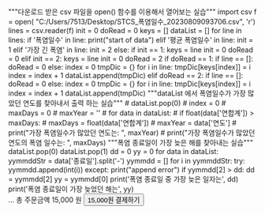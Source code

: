 <html>
<head>
    <meta charset="utf-8" />
    <script src="https://js.tosspayments.com/v1/payment"></script>
</head>
<body>
    """다운로드 받은 csv 파일을 open() 함수를 이용해서 열어보는 실습"""
import csv
f = open(
    "C:/Users/7513/Desktop/STCS_폭염일수_20230809093706.csv",
    'r')
lines = csv.reader(f)
init = 0
doRead = 0
keys = []
dataList = []
for line in lines:
    if '폭염일수' in line:
        print("start of data")
    elif '평균 폭염일수' in line:
        init = 1
    elif '가장 긴 폭염' in line:
        init = 2
    else:
        if init == 1:
            keys = line
            init = 0
            doRead = 0
        elif init == 2:
            keys = line
            init = 0
            doRead = 2
        if doRead == 1:
            if line == []:
                doRead = 0
            else:
                index = 0
                tmpDic = {}
                for i in line:
                    tmpDic[keys[index]] = i
                    index = index + 1
                dataList.append(tmpDic)
        elif doRead == 2:
            if line == []:
                doRead = 0
            else:
                index = 0
                tmpDic = {}
                for i in line:
                    tmpDic[keys[index]] = i
                    index = index + 1
                dataList.append(tmpDic)
"""dataList 에서 폭염일수가 가장 많았던 연도를 찾아내서 출력 하는 실습"""
# dataList.pop(0)
# index = 0
# maxDays = 0
# maxYear = ''
# for data in dataList:
#     if float(data['연합계']) > maxDays:
#         maxDays = float(data['연합계'])
#         maxYear = data['연도']
# print("가장 폭염일수가 많았던 연도는: ", maxYear)
# print("가장 폭염일수가 많았던 연도의 폭염 일수는: ", maxDays)
"""폭염 종료일이 가장 늦은 해를 찾아내는 실습"""
dataList.pop(0)
dataList.pop(1)
dd = 0
yy = 0
for data in dataList:
    yymmddStr = data['종료일'].split('-')
    yymmdd = []
    for i in yymmddStr:
        try:
            yymmdd.append(int(i))
        except:
            print("append error")
    if yymmdd[2] > dd:
        dd = yymmdd[2]
        yy = yymmdd[0]
print('폭염 종료일 중 가장 늦은 일자는', dd)
print('폭염 종료일이 가장 늦었던 해는', yy)
    <section>
         ... 
        <span>총 주문금액</span>
        <span>15,000 원</span>
        <button id="payment-button">15,000원 결제하기</button>
    </section>
    <script>
        
        //var clientKey = 'test_ck_D5GePWvyJnrK0W0k6q8gLzN97Eoq'
        //var tossPayments = TossPayments(clientKey)
        //var button = document.getElementById('payment-button') // 결제하기 버튼
        //const myKeysValues = window.location.search;
        //console.log("k & v: ",myKeysValues);
        //const urlParams = new URLSearchParams(myKeysValues);
        //console.log(urlParams.get('amt'));
        //button.addEventListener('click', function () {
        //    tossPayments.requestPayment('카드', {
        //        //amount: 15000,
        //        amount: urlParams.get('amt'),
        //        orderId: 'jibrTspM6ITMj7kBAS3fU',
        //        orderName: '토스 티셔츠 외 2건',
        //        customerName: '박토스',
        //        successUrl: 'https://hoohoohooo.github.io/testWeb.io/backToUnity.html',
        //        failUrl: 'http://localhost:8080/fail',
        //    })
        //})
        
    </script>
</body>
</html>
